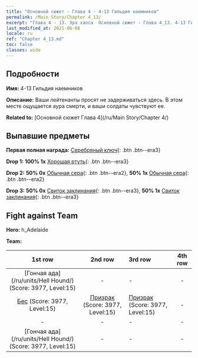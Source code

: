 ```yaml
---
title: "Основной сюжет - Глава 4 - 4-13 Гильдия наемников"
permalink: /Main Story/Chapter 4_13/
excerpt: "Глава 4 - 13. Эра хаоса  Основной сюжет - Глава 4_13. 4-13 Гильдия наемников"
last_modified_at: 2021-06-08
locale: ru
ref: "Chapter 4_13.md"
toc: false
classes: wide
---
```


## Подробности

 **Имя:** 4-13 Гильдия наемников

 **Описание:** Ваши лейтенанты просят не задерживаться здесь. В этом месте ощущается аура смерти, и ваши солдаты чувствуют ее.

 **Related to:** [Основной сюжет Глава 4](/ru/Main Story/Chapter 4/)

## Выпавшие предметы

 **Первая полная награда:** [Серебряный ключ](/ItemsRU/con_693/){: .btn .btn--era3}

 **Drop 1:** **100% 1x** [Хорошая ртуть](/ItemsRU/mat_14/){: .btn .btn--era3}

 **Drop 2:** **50% 0x** [Обычная сера](/ItemsRU/mat_9/){: .btn .btn--era2}, **50% 1x** [Обычная сера](/ItemsRU/mat_9/){: .btn .btn--era2}

 **Drop 3:** **50% 0x** [Свиток заклинания](/ItemsRU/con_694/){: .btn .btn--era3}, **50% 1x** [Свиток заклинания](/ItemsRU/con_694/){: .btn .btn--era3}


## Fight against Team
 **Hero:** h_Adelaide

 **Team:**


  | 1st row | 2nd row | 3rd row | 4th row |
  |:----:|:----:|:----|:----:|
  | [Гончая ада](/ru/units/Hell Hound/) (Score: 3977, Level:15)  | - | - | - |
  | [Бес](/ru/units/Imp/) (Score: 3977, Level:15)  | [Призрак](/ru/units/Wight/) (Score: 3977, Level:15)  | [Призрак](/ru/units/Wight/) (Score: 3977, Level:15)  | - |
  | - | - | - | - |
  | [Гончая ада](/ru/units/Hell Hound/) (Score: 3977, Level:15)  | - | - | - |


